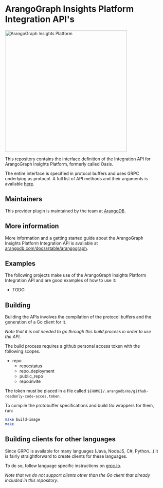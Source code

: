 # ArangoGraph Insights Platform Integration API's

<img src="https://cloud.arangodb.com/assets/logos/arangograph-logo-auth.svg" alt="ArangoGraph Insights Platform" width="400"/>

This repository contains the interface definition of the Integration API for ArangoGraph Insights Platform, formerly called Oasis.

The entire interface is specified in protocol buffers and uses GRPC underlying as protocol.
A full list of API methods and their arguments is available
[here](https://arangodb-managed.github.io/apis/).

## Maintainers

This provider plugin is maintained by the team at [ArangoDB](https://www.arangodb.com/).

## More information

More information and a getting started guide about the ArangoGraph Insights Platform Integration API is available at [arangodb.com/docs/stable/arangograph](https://www.arangodb.com/docs/stable/arangograph/).

## Examples

The following projects make use of the ArangoGraph Insights Platform Integration API and are good examples of how to use it:

* TODO

## Building

Building the APIs involves the compilation of the protocol buffers and the generation of a Go client for it.

*Note that it is not needed to go through this build process in order to use the API.*

The build process requires a github personal access token with the following scopes.

* repo
    * repo:status
    * repo_deployment
    * public_repo
    * repo:invite

The token must be placed in a file called `${HOME}/.arangodb/ms/github-readonly-code-acces.token`.

To compile the protobuffer specifications and build
Go wrappers for them, run:

```bash
make build-image
make
```

## Building clients for other languages

Since GRPC is available for many languages (Java, NodeJS, C#, Python...) it is fairly straightforward to create clients for these languages.

To do so, follow language specific instructions on [grpc.io](https://grpc.io/docs/reference/).

*Note that we do not support clients other than the Go client that already included in this repository.*
